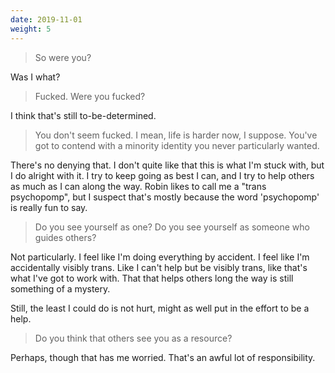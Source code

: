 ```yaml
---
date: 2019-11-01
weight: 5
---
```


> So were you?

Was I what?

> Fucked. Were you fucked?

I think that's still to-be-determined.

> You don't seem fucked. I mean, life is harder now, I suppose. You've got to contend with a minority identity you never particularly wanted.

There's no denying that. I don't quite like that this is what I'm stuck with, but I do alright with it. I try to keep going as best I can, and I try to help others as much as I can along the way. Robin likes to call me a "trans psychopomp", but I suspect that's mostly because the word 'psychopomp' is really fun to say.

> Do you see yourself as one? Do you see yourself as someone who guides others?

Not particularly. I feel like I'm doing everything by accident. I feel like I'm accidentally visibly trans. Like I can't help but be visibly trans, like that's what I've got to work with. That that helps others long the way is still something of a mystery.

Still, the least I could do is not hurt, might as well put in the effort to be a help.

> Do you think that others see you as a resource?

Perhaps, though that has me worried. That's an awful lot of responsibility.
